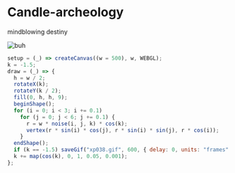 # Candle-archeology
mindblowing destiny

![buh](https://github.com/nicolasbaez/Candle-archeology/blob/main/xp038.gif)
```javascript
setup = (_) => createCanvas((w = 500), w, WEBGL);
k = -1.5;
draw = (_) => {
  h = w / 2;
  rotateX(k);
  rotateY(k / 2);
  fill(0, h, h, 9);
  beginShape();
  for (i = 0; i < 3; i += 0.1)
    for (j = 0; j < 6; j += 0.1) {
      r = w * noise(i, j, k) * cos(k);
      vertex(r * sin(i) * cos(j), r * sin(i) * sin(j), r * cos(i));
    }
  endShape();
  if (k == -1.5) saveGif("xp038.gif", 600, { delay: 0, units: "frames" });
  k += map(cos(k), 0, 1, 0.05, 0.001);
};
